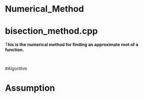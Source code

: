 # Numerical_Method<br>
<h1>bisection_method.cpp</h1>
<p>T<b>his is the numerical method for finding an approximate root of a function.</b></p><br>

#Algorithm
    <h1>Assumption</h1>

